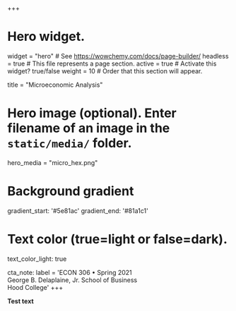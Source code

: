 +++
# Hero widget.
widget = "hero"  # See https://wowchemy.com/docs/page-builder/
headless = true  # This file represents a page section.
active = true  # Activate this widget? true/false
weight = 10  # Order that this section will appear.

title = "Microeconomic Analysis"

# Hero image (optional). Enter filename of an image in the `static/media/` folder.
hero_media = "micro_hex.png"


# Background gradient
gradient_start: '#5e81ac'
gradient_end: '#81a1c1'

# Text color (true=light or false=dark).
text_color_light: true

cta_note:
  label = 'ECON 306 • Spring 2021<br>George B. Delaplaine, Jr. School of Business<br>Hood College'
+++

**Test text**

